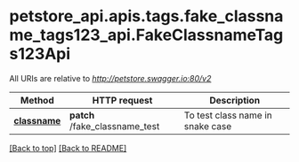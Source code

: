<a name="top"></a>
# petstore_api.apis.tags.fake_classname_tags123_api.FakeClassnameTags123Api

All URIs are relative to *http://petstore.swagger.io:80/v2*

Method | HTTP request | Description
------------- | ------------- | -------------
[**classname**](fake_classname_tags123_api/classname.md) | **patch** /fake_classname_test | To test class name in snake case

[[Back to top]](#top) [[Back to README]](../../../README.md)
